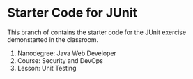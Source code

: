 # Starter Code for JUnit
This branch of contains the starter code for the JUnit exercise demonstarted in the classroom. 

1. Nanodegree: Java Web Developer
2. Course: Security and DevOps
3. Lesson: Unit Testing